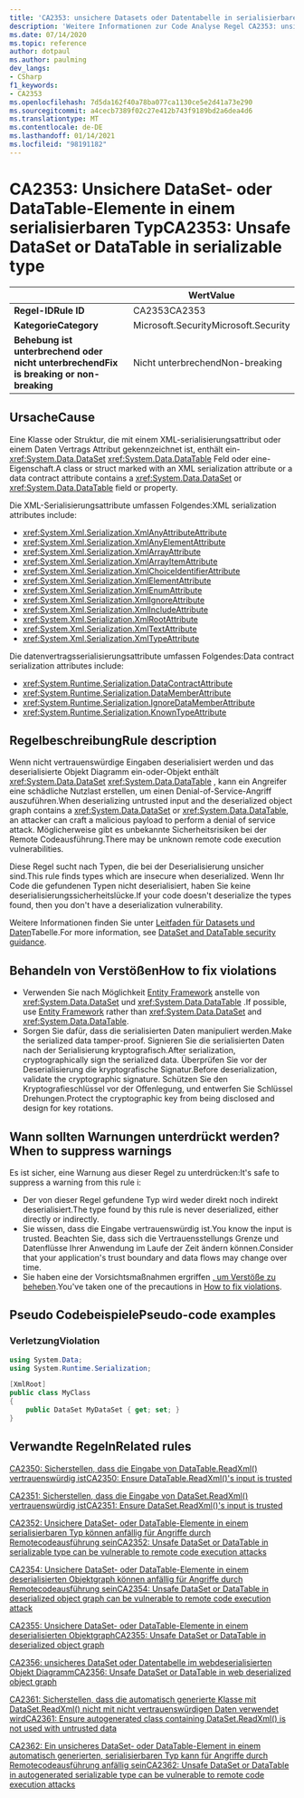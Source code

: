 ```yaml
---
title: 'CA2353: unsichere Datasets oder Datentabelle in serialisierbarem Typ (Code Analyse)'
description: 'Weitere Informationen zur Code Analyse Regel CA2353: unsichere Datasets oder Datentabelle in serialisierbaren Typen'
ms.date: 07/14/2020
ms.topic: reference
author: dotpaul
ms.author: paulming
dev_langs:
- CSharp
f1_keywords:
- CA2353
ms.openlocfilehash: 7d5da162f40a78ba077ca1130ce5e2d41a73e290
ms.sourcegitcommit: a4cecb7389f02c27e412b743f9189bd2a6dea4d6
ms.translationtype: MT
ms.contentlocale: de-DE
ms.lasthandoff: 01/14/2021
ms.locfileid: "98191182"
---
```

# <a name="ca2353-unsafe-dataset-or-datatable-in-serializable-type"></a><span data-ttu-id="58444-103">CA2353: Unsichere DataSet- oder DataTable-Elemente in einem serialisierbaren Typ</span><span class="sxs-lookup"><span data-stu-id="58444-103">CA2353: Unsafe DataSet or DataTable in serializable type</span></span>

| | <span data-ttu-id="58444-104">Wert</span><span class="sxs-lookup"><span data-stu-id="58444-104">Value</span></span> |
|-|-|
| <span data-ttu-id="58444-105">**Regel-ID**</span><span class="sxs-lookup"><span data-stu-id="58444-105">**Rule ID**</span></span> |<span data-ttu-id="58444-106">CA2353</span><span class="sxs-lookup"><span data-stu-id="58444-106">CA2353</span></span>|
| <span data-ttu-id="58444-107">**Kategorie**</span><span class="sxs-lookup"><span data-stu-id="58444-107">**Category**</span></span> |<span data-ttu-id="58444-108">Microsoft.Security</span><span class="sxs-lookup"><span data-stu-id="58444-108">Microsoft.Security</span></span>|
| <span data-ttu-id="58444-109">**Behebung ist unterbrechend oder nicht unterbrechend**</span><span class="sxs-lookup"><span data-stu-id="58444-109">**Fix is breaking or non-breaking**</span></span> |<span data-ttu-id="58444-110">Nicht unterbrechend</span><span class="sxs-lookup"><span data-stu-id="58444-110">Non-breaking</span></span>|

## <a name="cause"></a><span data-ttu-id="58444-111">Ursache</span><span class="sxs-lookup"><span data-stu-id="58444-111">Cause</span></span>

<span data-ttu-id="58444-112">Eine Klasse oder Struktur, die mit einem XML-serialisierungsattribut oder einem Daten Vertrags Attribut gekennzeichnet ist, enthält ein- <xref:System.Data.DataSet> <xref:System.Data.DataTable> Feld oder eine-Eigenschaft.</span><span class="sxs-lookup"><span data-stu-id="58444-112">A class or struct marked with an XML serialization attribute or a data contract attribute contains a <xref:System.Data.DataSet> or <xref:System.Data.DataTable> field or property.</span></span>

<span data-ttu-id="58444-113">Die XML-Serialisierungsattribute umfassen Folgendes:</span><span class="sxs-lookup"><span data-stu-id="58444-113">XML serialization attributes include:</span></span>

- <xref:System.Xml.Serialization.XmlAnyAttributeAttribute>
- <xref:System.Xml.Serialization.XmlAnyElementAttribute>
- <xref:System.Xml.Serialization.XmlArrayAttribute>
- <xref:System.Xml.Serialization.XmlArrayItemAttribute>
- <xref:System.Xml.Serialization.XmlChoiceIdentifierAttribute>
- <xref:System.Xml.Serialization.XmlElementAttribute>
- <xref:System.Xml.Serialization.XmlEnumAttribute>
- <xref:System.Xml.Serialization.XmlIgnoreAttribute>
- <xref:System.Xml.Serialization.XmlIncludeAttribute>
- <xref:System.Xml.Serialization.XmlRootAttribute>
- <xref:System.Xml.Serialization.XmlTextAttribute>
- <xref:System.Xml.Serialization.XmlTypeAttribute>

<span data-ttu-id="58444-114">Die datenvertragsserialisierungsattribute umfassen Folgendes:</span><span class="sxs-lookup"><span data-stu-id="58444-114">Data contract serialization attributes include:</span></span>

- <xref:System.Runtime.Serialization.DataContractAttribute>
- <xref:System.Runtime.Serialization.DataMemberAttribute>
- <xref:System.Runtime.Serialization.IgnoreDataMemberAttribute>
- <xref:System.Runtime.Serialization.KnownTypeAttribute>

## <a name="rule-description"></a><span data-ttu-id="58444-115">Regelbeschreibung</span><span class="sxs-lookup"><span data-stu-id="58444-115">Rule description</span></span>

<span data-ttu-id="58444-116">Wenn nicht vertrauenswürdige Eingaben deserialisiert werden und das deserialisierte Objekt Diagramm ein-oder-Objekt enthält <xref:System.Data.DataSet> <xref:System.Data.DataTable> , kann ein Angreifer eine schädliche Nutzlast erstellen, um einen Denial-of-Service-Angriff auszuführen.</span><span class="sxs-lookup"><span data-stu-id="58444-116">When deserializing untrusted input and the deserialized object graph contains a <xref:System.Data.DataSet> or <xref:System.Data.DataTable>, an attacker can craft a malicious payload to perform a denial of service attack.</span></span> <span data-ttu-id="58444-117">Möglicherweise gibt es unbekannte Sicherheitsrisiken bei der Remote Codeausführung.</span><span class="sxs-lookup"><span data-stu-id="58444-117">There may be unknown remote code execution vulnerabilities.</span></span>

<span data-ttu-id="58444-118">Diese Regel sucht nach Typen, die bei der Deserialisierung unsicher sind.</span><span class="sxs-lookup"><span data-stu-id="58444-118">This rule finds types which are insecure when deserialized.</span></span> <span data-ttu-id="58444-119">Wenn Ihr Code die gefundenen Typen nicht deserialisiert, haben Sie keine deserialisierungssicherheitslücke.</span><span class="sxs-lookup"><span data-stu-id="58444-119">If your code doesn't deserialize the types found, then you don't have a deserialization vulnerability.</span></span>

<span data-ttu-id="58444-120">Weitere Informationen finden Sie unter [Leitfaden für Datasets und Daten](../../../framework/data/adonet/dataset-datatable-dataview/security-guidance.md)Tabelle.</span><span class="sxs-lookup"><span data-stu-id="58444-120">For more information, see [DataSet and DataTable security guidance](../../../framework/data/adonet/dataset-datatable-dataview/security-guidance.md).</span></span>

## <a name="how-to-fix-violations"></a><span data-ttu-id="58444-121">Behandeln von Verstößen</span><span class="sxs-lookup"><span data-stu-id="58444-121">How to fix violations</span></span>

- <span data-ttu-id="58444-122">Verwenden Sie nach Möglichkeit [Entity Framework](/ef/) anstelle von <xref:System.Data.DataSet> und <xref:System.Data.DataTable> .</span><span class="sxs-lookup"><span data-stu-id="58444-122">If possible, use [Entity Framework](/ef/) rather than <xref:System.Data.DataSet> and <xref:System.Data.DataTable>.</span></span>
- <span data-ttu-id="58444-123">Sorgen Sie dafür, dass die serialisierten Daten manipuliert werden.</span><span class="sxs-lookup"><span data-stu-id="58444-123">Make the serialized data tamper-proof.</span></span> <span data-ttu-id="58444-124">Signieren Sie die serialisierten Daten nach der Serialisierung kryptografisch.</span><span class="sxs-lookup"><span data-stu-id="58444-124">After serialization, cryptographically sign the serialized data.</span></span> <span data-ttu-id="58444-125">Überprüfen Sie vor der Deserialisierung die kryptografische Signatur.</span><span class="sxs-lookup"><span data-stu-id="58444-125">Before deserialization, validate the cryptographic signature.</span></span> <span data-ttu-id="58444-126">Schützen Sie den Kryptografieschlüssel vor der Offenlegung, und entwerfen Sie Schlüssel Drehungen.</span><span class="sxs-lookup"><span data-stu-id="58444-126">Protect the cryptographic key from being disclosed and design for key rotations.</span></span>

## <a name="when-to-suppress-warnings"></a><span data-ttu-id="58444-127">Wann sollten Warnungen unterdrückt werden?</span><span class="sxs-lookup"><span data-stu-id="58444-127">When to suppress warnings</span></span>

<span data-ttu-id="58444-128">Es ist sicher, eine Warnung aus dieser Regel zu unterdrücken:</span><span class="sxs-lookup"><span data-stu-id="58444-128">It's safe to suppress a warning from this rule i:</span></span>

- <span data-ttu-id="58444-129">Der von dieser Regel gefundene Typ wird weder direkt noch indirekt deserialisiert.</span><span class="sxs-lookup"><span data-stu-id="58444-129">The type found by this rule is never deserialized, either directly or indirectly.</span></span>
- <span data-ttu-id="58444-130">Sie wissen, dass die Eingabe vertrauenswürdig ist.</span><span class="sxs-lookup"><span data-stu-id="58444-130">You know the input is trusted.</span></span> <span data-ttu-id="58444-131">Beachten Sie, dass sich die Vertrauensstellungs Grenze und Datenflüsse Ihrer Anwendung im Laufe der Zeit ändern können.</span><span class="sxs-lookup"><span data-stu-id="58444-131">Consider that your application's trust boundary and data flows may change over time.</span></span>
- <span data-ttu-id="58444-132">Sie haben eine der Vorsichtsmaßnahmen ergriffen [, um Verstöße zu beheben](#how-to-fix-violations).</span><span class="sxs-lookup"><span data-stu-id="58444-132">You've taken one of the precautions in [How to fix violations](#how-to-fix-violations).</span></span>

## <a name="pseudo-code-examples"></a><span data-ttu-id="58444-133">Pseudo Codebeispiele</span><span class="sxs-lookup"><span data-stu-id="58444-133">Pseudo-code examples</span></span>

### <a name="violation"></a><span data-ttu-id="58444-134">Verletzung</span><span class="sxs-lookup"><span data-stu-id="58444-134">Violation</span></span>

```csharp
using System.Data;
using System.Runtime.Serialization;

[XmlRoot]
public class MyClass
{
    public DataSet MyDataSet { get; set; }
}
```

## <a name="related-rules"></a><span data-ttu-id="58444-135">Verwandte Regeln</span><span class="sxs-lookup"><span data-stu-id="58444-135">Related rules</span></span>

[<span data-ttu-id="58444-136">CA2350: Sicherstellen, dass die Eingabe von DataTable.ReadXml() vertrauenswürdig ist</span><span class="sxs-lookup"><span data-stu-id="58444-136">CA2350: Ensure DataTable.ReadXml()'s input is trusted</span></span>](ca2350.md)

[<span data-ttu-id="58444-137">CA2351: Sicherstellen, dass die Eingabe von DataSet.ReadXml() vertrauenswürdig ist</span><span class="sxs-lookup"><span data-stu-id="58444-137">CA2351: Ensure DataSet.ReadXml()'s input is trusted</span></span>](ca2351.md)

[<span data-ttu-id="58444-138">CA2352: Unsichere DataSet- oder DataTable-Elemente in einem serialisierbaren Typ können anfällig für Angriffe durch Remotecodeausführung sein</span><span class="sxs-lookup"><span data-stu-id="58444-138">CA2352: Unsafe DataSet or DataTable in serializable type can be vulnerable to remote code execution attacks</span></span>](ca2352.md)

[<span data-ttu-id="58444-139">CA2354: Unsichere DataSet- oder DataTable-Elemente in einem deserialisierten Objektgraph können anfällig für Angriffe durch Remotecodeausführung sein</span><span class="sxs-lookup"><span data-stu-id="58444-139">CA2354: Unsafe DataSet or DataTable in deserialized object graph can be vulnerable to remote code execution attack</span></span>](ca2354.md)

[<span data-ttu-id="58444-140">CA2355: Unsichere DataSet- oder DataTable-Elemente in einem deserialisierten Objektgraph</span><span class="sxs-lookup"><span data-stu-id="58444-140">CA2355: Unsafe DataSet or DataTable in deserialized object graph</span></span>](ca2355.md)

[<span data-ttu-id="58444-141">CA2356: unsicheres DataSet oder Datentabelle im webdeserialisierten Objekt Diagramm</span><span class="sxs-lookup"><span data-stu-id="58444-141">CA2356: Unsafe DataSet or DataTable in web deserialized object graph</span></span>](ca2356.md)

[<span data-ttu-id="58444-142">CA2361: Sicherstellen, dass die automatisch generierte Klasse mit DataSet.ReadXml() nicht mit nicht vertrauenswürdigen Daten verwendet wird</span><span class="sxs-lookup"><span data-stu-id="58444-142">CA2361: Ensure autogenerated class containing DataSet.ReadXml() is not used with untrusted data</span></span>](ca2361.md)

[<span data-ttu-id="58444-143">CA2362: Ein unsicheres DataSet- oder DataTable-Element in einem automatisch generierten, serialisierbaren Typ kann für Angriffe durch Remotecodeausführung anfällig sein</span><span class="sxs-lookup"><span data-stu-id="58444-143">CA2362: Unsafe DataSet or DataTable in autogenerated serializable type can be vulnerable to remote code execution attacks</span></span>](ca2362.md)
